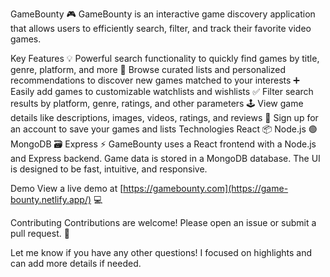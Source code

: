 GameBounty 🎮
GameBounty is an interactive game discovery application that allows users to efficiently search, filter, and track their favorite video games.

Key Features
💡 Powerful search functionality to quickly find games by title, genre, platform, and more
🔎 Browse curated lists and personalized recommendations to discover new games matched to your interests
➕ Easily add games to customizable watchlists and wishlists
✅ Filter search results by platform, genre, ratings, and other parameters
🕹️ View game details like descriptions, images, videos, ratings, and reviews
👤 Sign up for an account to save your games and lists
Technologies
React 📦
Node.js 🟢
MongoDB 🗃️
Express ⚡️
GameBounty uses a React frontend with a Node.js and Express backend. Game data is stored in a MongoDB database. The UI is designed to be fast, intuitive, and responsive.

Demo
View a live demo at [https://gamebounty.com](https://game-bounty.netlify.app/) 💻

Contributing
Contributions are welcome! Please open an issue or submit a pull request. 🤝

Let me know if you have any other questions! I focused on highlights and can add more details if needed.
